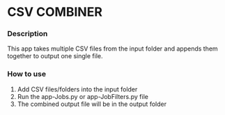 # CSV COMBINER

### Description
This app takes multiple CSV files from the input folder and appends them together to output one single file.

### How to use

1. Add CSV files/folders into the input folder
2. Run the app-Jobs.py or app-JobFilters.py file
3. The combined output file will be in the output folder